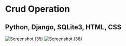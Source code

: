 # Crud Operation
## Python, Django, SQLite3, HTML, CSS
![Screenshot (35)](https://user-images.githubusercontent.com/113277524/200481848-6d037c51-c6b7-4809-9770-acf7bd41c66d.png)
![Screenshot (36)](https://user-images.githubusercontent.com/113277524/200481859-13b34991-0c8f-4945-b2ff-fb62f06c1adc.png)
